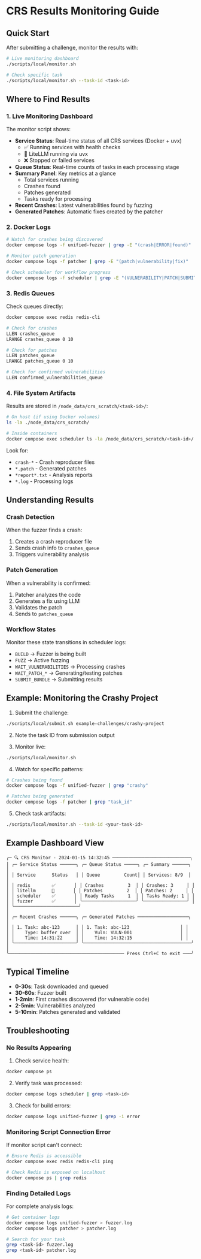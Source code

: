 # CRS Results Monitoring Guide

## Quick Start

After submitting a challenge, monitor the results with:

```bash
# Live monitoring dashboard
./scripts/local/monitor.sh

# Check specific task
./scripts/local/monitor.sh --task-id <task-id>
```

## Where to Find Results

### 1. Live Monitoring Dashboard

The monitor script shows:
- **Service Status**: Real-time status of all CRS services (Docker + uvx)
  - ✅ Running services with health checks
  - 🚀 LiteLLM running via uvx
  - ❌ Stopped or failed services
- **Queue Status**: Real-time counts of tasks in each processing stage
- **Summary Panel**: Key metrics at a glance
  - Total services running
  - Crashes found
  - Patches generated
  - Tasks ready for processing
- **Recent Crashes**: Latest vulnerabilities found by fuzzing
- **Generated Patches**: Automatic fixes created by the patcher

### 2. Docker Logs

```bash
# Watch for crashes being discovered
docker compose logs -f unified-fuzzer | grep -E "(crash|ERROR|found)"

# Monitor patch generation
docker compose logs -f patcher | grep -E "(patch|vulnerability|fix)"

# Check scheduler for workflow progress
docker compose logs -f scheduler | grep -E "(VULNERABILITY|PATCH|SUBMIT)"
```

### 3. Redis Queues

Check queues directly:
```bash
docker compose exec redis redis-cli

# Check for crashes
LLEN crashes_queue
LRANGE crashes_queue 0 10

# Check for patches
LLEN patches_queue
LRANGE patches_queue 0 10

# Check for confirmed vulnerabilities
LLEN confirmed_vulnerabilities_queue
```

### 4. File System Artifacts

Results are stored in `/node_data/crs_scratch/<task-id>/`:

```bash
# On host (if using Docker volumes)
ls -la ./node_data/crs_scratch/

# Inside containers
docker compose exec scheduler ls -la /node_data/crs_scratch/<task-id>/
```

Look for:
- `crash-*` - Crash reproducer files
- `*.patch` - Generated patches
- `*report*.txt` - Analysis reports
- `*.log` - Processing logs

## Understanding Results

### Crash Detection
When the fuzzer finds a crash:
1. Creates a crash reproducer file
2. Sends crash info to `crashes_queue`
3. Triggers vulnerability analysis

### Patch Generation
When a vulnerability is confirmed:
1. Patcher analyzes the code
2. Generates a fix using LLM
3. Validates the patch
4. Sends to `patches_queue`

### Workflow States
Monitor these state transitions in scheduler logs:
- `BUILD` → Fuzzer is being built
- `FUZZ` → Active fuzzing
- `WAIT_VULNERABILITIES` → Processing crashes
- `WAIT_PATCH_*` → Generating/testing patches
- `SUBMIT_BUNDLE` → Submitting results

## Example: Monitoring the Crashy Project

1. Submit the challenge:
```bash
./scripts/local/submit.sh example-challenges/crashy-project
```

2. Note the task ID from submission output

3. Monitor live:
```bash
./scripts/local/monitor.sh
```

4. Watch for specific patterns:
```bash
# Crashes being found
docker compose logs -f unified-fuzzer | grep "crashy"

# Patches being generated
docker compose logs -f patcher | grep "task_id"
```

5. Check task artifacts:
```bash
./scripts/local/monitor.sh --task-id <your-task-id>
```

## Example Dashboard View

```
╭─ 🔍 CRS Monitor - 2024-01-15 14:32:45 ─────────────────────────────╮
│ ╭─ Service Status ──────╮ ╭─ Queue Status ─────╮ ╭─ Summary ──────╮ │
│ │ Service      Status   │ │ Queue         Count│ │ Services: 8/9  │ │
│ │ redis        ✅       │ │ Crashes         3  │ │ Crashes: 3     │ │
│ │ litellm      🚀       │ │ Patches         2  │ │ Patches: 2     │ │
│ │ scheduler    ✅       │ │ Ready Tasks     1  │ │ Tasks Ready: 1 │ │
│ │ fuzzer       ✅       │ ╰────────────────────╯ ╰────────────────╯ │
│ ╰────────────────────────╯                                          │
│ ╭─ Recent Crashes ──────╮ ╭─ Generated Patches ───────────────────╮ │
│ │ 1. Task: abc-123      │ │ 1. Task: abc-123                   │ │
│ │    Type: buffer_over  │ │    Vuln: VULN-001                  │ │
│ │    Time: 14:31:22     │ │    Time: 14:32:15                  │ │
│ ╰───────────────────────╯ ╰────────────────────────────────────────╯ │
╰─────────────────────────────────────────── Press Ctrl+C to exit ───╯
```

## Typical Timeline

- **0-30s**: Task downloaded and queued
- **30-60s**: Fuzzer built
- **1-2min**: First crashes discovered (for vulnerable code)
- **2-5min**: Vulnerabilities analyzed
- **5-10min**: Patches generated and validated

## Troubleshooting

### No Results Appearing

1. Check service health:
```bash
docker compose ps
```

2. Verify task was processed:
```bash
docker compose logs scheduler | grep <task-id>
```

3. Check for build errors:
```bash
docker compose logs unified-fuzzer | grep -i error
```

### Monitoring Script Connection Error

If monitor script can't connect:
```bash
# Ensure Redis is accessible
docker compose exec redis redis-cli ping

# Check Redis is exposed on localhost
docker compose ps | grep redis
```

### Finding Detailed Logs

For complete analysis logs:
```bash
# Get container logs
docker compose logs unified-fuzzer > fuzzer.log
docker compose logs patcher > patcher.log

# Search for your task
grep <task-id> fuzzer.log
grep <task-id> patcher.log
```
